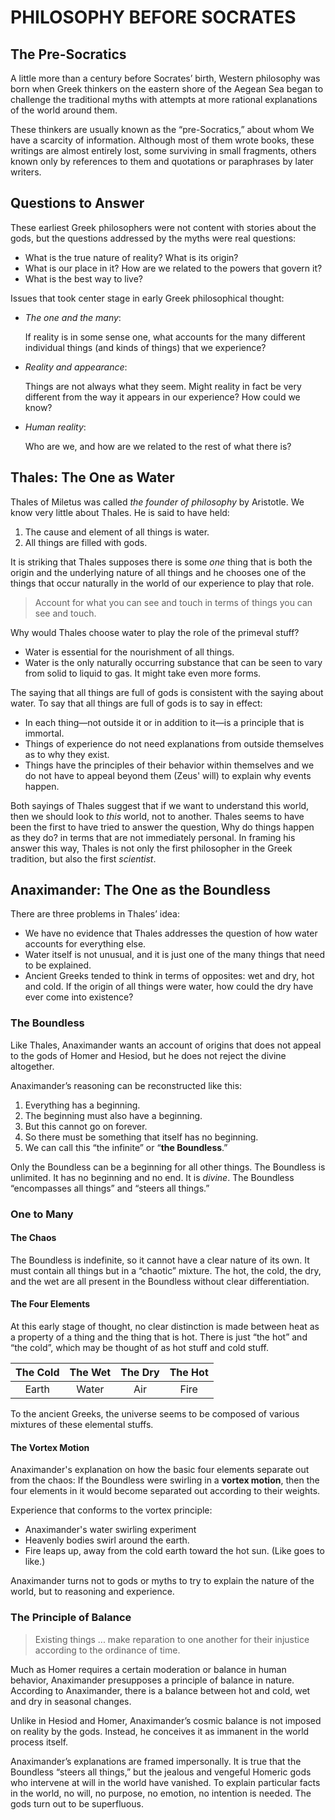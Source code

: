# PHILOSOPHY BEFORE SOCRATES

## The Pre-Socratics

A little more than a century before Socrates’ birth, Western philosophy was born when Greek thinkers on the eastern shore of the Aegean Sea began to challenge the traditional myths with attempts at more rational explanations of the world around them.

These thinkers are usually known as the “pre-Socratics,” about whom We have a scarcity of information. Although most of them wrote books, these writings are almost entirely lost, some surviving in small fragments, others known only by references to them and quotations or paraphrases by later writers.

## Questions to Answer

These earliest Greek philosophers were not content with stories about the gods, but the questions addressed by the myths were real questions:

- What is the true nature of reality? What is its origin?
- What is our place in it? How are we related to the powers that govern it?
- What is the best way to live?

Issues that took center stage in early Greek philosophical thought:

- *The one and the many*:

    If reality is in some sense one, what accounts for the many different individual things (and kinds of things) that we experience?
- *Reality and appearance*:

    Things are not always what they seem. Might reality in fact be very different from the way it appears in our experience? How could we know?
- *Human reality*:

    Who are we, and how are we related to the rest of what there is?

## Thales: The One as Water

Thales of Miletus was called *the founder of philosophy* by Aristotle. We know very little about Thales. He is said to have held:

1. The cause and element of all things is water.
2. All things are filled with gods.

It is striking that Thales supposes there is some *one* thing that is both the origin and the underlying nature of all things and he chooses one of the things that occur naturally in the world of our experience to play that role.
> Account for what you can see and touch in terms of things you can see and touch.

Why would Thales choose water to play the role of the primeval stuff?

- Water is essential for the nourishment of all things.
- Water is the only naturally occurring substance that can be seen to vary from solid to liquid to gas. It might take even more forms.

The saying that all things are full of gods is consistent with the saying about water. To say that all things are full of gods is to say in effect:

- In each thing—not outside it or in addition to it—is a principle that is immortal.
- Things of experience do not need explanations from outside themselves as to why they exist.
- Things have the principles of their behavior within themselves and we do not have to appeal beyond them (Zeus' will) to explain why events happen.

Both sayings of Thales suggest that if we want to understand this world, then we should look to *this* world, not to another. Thales seems to have been the first to have tried to answer the question, Why do things happen as they do? in terms that are not immediately personal. In framing his answer this way, Thales is not only the first philosopher in the Greek tradition, but also the first *scientist*.

## Anaximander: The One as the Boundless

There are three problems in Thales’ idea:

- We have no evidence that Thales addresses the question of how water accounts for everything else.
- Water itself is not unusual, and it is just one of the many things that need to be explained.
- Ancient Greeks tended to think in terms of opposites: wet and dry, hot and cold. If the origin of all things were water, how could the dry have ever come into existence?

### The Boundless

Like Thales, Anaximander wants an account of origins that does not appeal to the gods of Homer and Hesiod, but he does not reject the divine altogether.

Anaximander’s reasoning can be reconstructed like this:

1. Everything has a beginning.
2. The beginning must also have a beginning.
3. But this cannot go on forever.
4. So there must be something that itself has no beginning.
5. We can call this “the infinite” or “**the Boundless**.”

Only the Boundless can be a beginning for all other things. The Boundless is unlimited. It has no beginning and no end. It is *divine*. The Boundless “encompasses all things” and “steers all things.”

### One to Many

#### The Chaos

The Boundless is indefinite, so it cannot have a clear nature of its own. It must contain all things but in a “chaotic” mixture. The hot, the cold, the dry, and the wet are all present in the Boundless without clear differentiation.

#### The Four Elements

At this early stage of thought, no clear distinction is made between heat as a property of a thing and the thing that is hot. There is just “the hot” and “the cold”, which may be thought of as hot stuff and cold stuff.

|The Cold|The Wet|The Dry|The Hot|
|:---:|:---:|:---:|:---:|
|Earth|Water|Air|Fire|

To the ancient Greeks, the universe seems to be composed of various mixtures of these elemental stuffs.

#### The Vortex Motion

Anaximander's explanation on how the basic four elements separate out from the chaos: If the Boundless were swirling in a **vortex motion**, then the four elements in it would become separated out according to their weights.

Experience that conforms to the vortex principle:

- Anaximander's water swirling experiment
- Heavenly bodies swirl around the earth.
- Fire leaps up, away from the cold earth toward the hot sun. (Like goes to like.)

Anaximander turns not to gods or myths to try to explain the nature of the world, but to reasoning and experience.

### The Principle of Balance

> Existing things ... make reparation to one another for their injustice according to the ordinance of time.

Much as Homer requires a certain moderation or balance in human behavior, Anaximander presupposes a principle of balance in nature. According to Anaximander, there is a balance between hot and cold, wet and dry in seasonal changes.

Unlike in Hesiod and Homer, Anaximander’s cosmic balance is not imposed on reality by the gods. Instead, he conceives it as immanent in the world process itself.

Anaximander’s explanations are framed impersonally. It is true that the Boundless “steers all things,” but the jealous and vengeful Homeric gods who intervene at will in the world have vanished. To explain particular facts in the world, no will, no purpose, no emotion, no intention is needed. The gods turn out to be superfluous.
